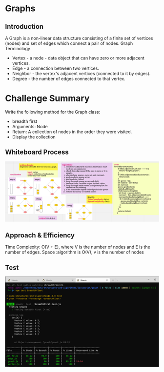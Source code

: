 # Graphs

## Introduction

A Graph is a non-linear data structure consisting of a finite set of vertices (nodes) and set of edges which connect a pair of nodes.
Graph Terminology

*   Vertex - a node - data object that can have zero or more adjacent vertices.
*   Edge - a connection between two vertices.
*   Neighbor - the vertex's adjacent vertices (connected to it by edges).
*   Degree - the number of edges connected to that vertex.
# Challenge Summary

Write the following method for the Graph class:

   * breadth first
   * Arguments: Node
   * Return: A collection of nodes in the order they were visited.
   * Display the collection


## Whiteboard Process
![](./breadthfirst.png)
## Approach & Efficiency

Time Complexity: O(V + E), where V is the number of nodes and E is the number of edges.
Space :algorithm is O(V), v is the number of nodes

## Test
![](./test.png)